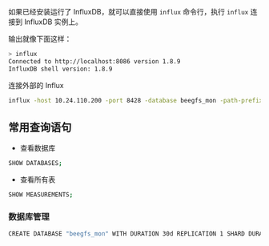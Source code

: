 如果已经安装运行了 InfluxDB，就可以直接使用 `influx` 命令行，执行 `influx` 连接到 InfluxDB 实例上。

输出就像下面这样：

```bash
> influx
Connected to http://localhost:8086 version 1.8.9
InfluxDB shell version: 1.8.9
```

连接外部的 Influx

```bash
influx -host 10.24.110.200 -port 8428 -database beegfs_mon -path-prefix /influx
```

## 常用查询语句

- 查看数据库

```bash
SHOW DATABASES;
```

- 查看所有表

```bash
SHOW MEASUREMENTS;
```

### 数据库管理

```bash
CREATE DATABASE "beegfs_mon" WITH DURATION 30d REPLICATION 1 SHARD DURATION 1h
```

